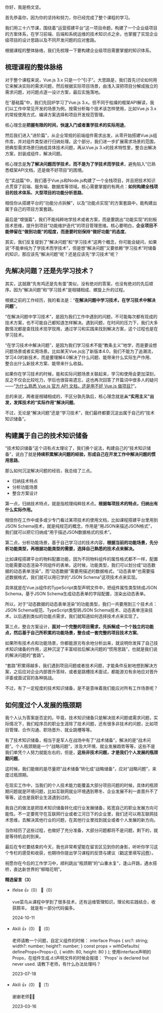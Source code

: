 你好，我是杨文坚。

首先恭喜你，因为你的坚持和努力，你已经完成了整个课程的学习。

我们用三十六节课，围绕着“运营搭建平台”这一项目命题，构建了一个企业级项目的方案体系，在学习前端、后端和系统运维的技术知识点之余，也掌握了实现企业级项目的设计思路以及不同开发问题的应对套路。

根据课程的整体脉络，我们先梳理一下要构建企业级项目需要掌握的知识体系。

## 梳理课程的整体脉络

对于整个课程来说，Vue.js 3.x 只是一个“引子”。大思路是，我们首先讨论如何用它来解决实际的需求问题，然后根据实际项目场景，由浅入深把项目分解成独立的需求问题，对问题点逐一设计方案，最后实施落地。

在“基础篇”中，我们先回炉学习了Vue.js 3.x。但不同于枯燥的框架API解读，我们以工作中常见开发的场景为例，按需分析每个技术该怎样使用，比如Vue.js 3.x的常规使用方式、编译方案选择和项目开发规范管理。

核心理念是**把握有限的时间，快速入门或者重学技术的实际用途**。

然后我们进入“进阶篇”，从企业常规的前端组件需求出发，从零开始搭建Vue.js组件库，并对组件类型进行归纳处理。这个部分，我们进一步扩展需求场景的范围，把典型需求场景归纳成具体技术问题，再从Vue.js 3.x的技术特性里，整合出解决方案，封装成组件，解决问题。

核心理念是**为了解决问题而学技术，而不是为了学技术而学技术**，避免陷入“已熟悉框架API文档，还是做不好项目”的困境。

在“实战篇”中，我们基于Vue.js和Node.js构建了一个全栈项目，并且把技术知识点贯穿了前端、服务端、数据库等领域。核心需要掌握的有两点：**如何构建全栈项目的技术体系、大型项目的功能分析思路**。

相信你从搭建平台的“功能分点拆解”，以及“功能点实现”的方案套路中，能构建出属于自己的项目方案套路。

最后是“增强篇”，我们不能纯粹地学技术或者方案，而是要跳出“功能实现”的刻板技术思维，提升到项目“功能维护迭代”的项目管理思维。核心要明白，**企业项目不能停留在“做到功能”的程度，而是要时刻保持“做好功能”的态度**。

其实，我们反复提到了“解决问题”和“学习技术”这两个概念，你可能会疑问，如果说“不能单纯为了学技术而学技术”，但是想“解决问题”又要依赖“学习技术”时储备的知识，那应该先“解决问题”呢？还是应该先“学习技术”呢？

## 先解决问题？还是先学习技术？

其实，这就跟“先有鸡还是先有蛋”类似，没有绝对的答案，也没有绝对的先后顺序。因为“解决问题”和“学习技术”是相辅相成、螺旋上升的过程。

根据之前的工作经历，我的看法是：“**在解决问题中学习技术，在学习技术中解决问题**”。

“在解决问题中学习技术”，是因为我们工作中遇到的问题，不可能每次都有现成的技术方案，也不可能自己都知道怎样解决。遇到问题，在时间的压力下，我们大多数情况都是查找技术现学现用，通过学习和实践来找到解决方案，这个过程也是在学习技术。

“在学习技术中解决问题”，是因为我们学习技术不能“教条主义”地学，而是要设想问题场景或者实用场景。比如某天Vue.js出了新版本4.0，我们不能为了追潮流，学习4.0的新技术，而是要理解4.0解决了什么问题、能带来什么实际生产作用、整合出什么新技术方案、能带来什么收益。

如果你在学习技术的时候，能和实际问题场景关联起来，学习和使用会更加深刻，反之不仅会比较吃力，学后也很容易遗忘，这也再次回答了开篇词中很多人的疑问——“[为什么熟悉 Vue.js 官方 API 文档，还是用不好 Vue.js 做项目?](https://time.geekbang.org/column/article/605398)”。

总的来说，两者是相辅相成的，不区分孰先孰后，核心理念就是**从“实用主义”出发，发挥技术的“实际作用”解决问题**。

不过，无论是“解决问题”还是“学习技术”，我们最终都要沉淀出属于自己的“技术知识储备”。

## 构建属于自己的技术知识储备

“技术知识储备”这个词有点太理论了，我们换个说法，构建自己的“技术知识储备”，说白了就是**持续积累解决问题的经验，形成自己在开发工作中解决问题的惯用思路**。

那么如何沉淀解决问题的经验，我总结了三点。

- 归纳技术特点
- 分析功能场景
- 整合方案设计

第一点，归纳技术特点，就是指梳理纯粹技术点。**根据每项技术的特点，归纳出有什么实际作用。**

相信你在工作中或多或少专门看过某项技术的使用文档，比如课程搭建平台里用到JSON Schema技术，就是纯规范的概念，作用是“用JSON来描述JSON格式”，我们就可以把它归纳成“用于描述JSON数据格式的技术”。

第二点，分析功能场景，基于自己学习过的技术内容，**根据当前的功能场景，先分析功能类型，再根据功能类型的需要，选择自己熟悉的技术点来解决。**

比如课程搭建平台的物料配置功能，因为不同物料组件的属性格式都不一样，配置功能需要动态渲染不同组件的表单。这时候，功能类型，我们可以划分成“动态数据的动态表单渲染”，而“动态数据”需要用描述的数据格式，“动态表单”也需要描述数据格式，我们就可以用已学的“JSON Schema”这项技术点来实现。

具体就是在Vue.js组件的TypeScript类型声明文件中，把组件属性类型转成JSON Schema，基于JSON Schema生成动态表单的字段配置，渲染出动态表单。

所以，对于“动态数据的动态表单渲染”的功能类型，我们一共要用到三个技术点：JSON Schema规范、TypeScript类型转JSON Schema技术、动态表单渲染技术。以后遇到类似的功能点需求，我们就知道如何选择技术点来实现了。

第三点，整合方案设计，**面对一个完整的项目需求，先拆解成一个个独立的功能点，然后基于自己所积累的功能场景，整合成一套完整的项目技术方案**。

如果所有技术点和功能场景，你都能游刃有余地分析出来，就说明你发挥了自己技术知识储备的作用，这种沉淀了丰富经验后解决问题的“惯用思路”，也就是我们说的解决问题的“套路”。

“套路”积累得越多，我们遇到项目问题或者技术问题，才能条件反射地想到解决方案，之后应对企业内部晋升答辩，或者是跳槽技术面试，都能游刃有余地应对晋升评委或面试官的各种挑战。

不过，有了一定程度的技术知识储备，是不是意味着我们能应对所有工作场景呢？

## 如何度过个人发展的瓶颈期

我个人认为答案是否定的。毕竟，技术知识储备只是解决技术问题或需求问题，实际情况下，我们程序员的职业生涯除了技术问题，还有很多非技术的问题，比如项目管理、合作沟通、职场晋升、就业跳槽等等。

有了技术知识储备，相当于是军人在战场中有了“战术储备”，解决的是“战术问题”。个人瓶颈期是一个“战略问题”，涉及大环境、就业发展趋势等等，这些不是我们单凭个人努力就能左右的，但是，**这些非技术问题，才是我们个人发展的瓶颈期问题**。

这时候，我们能做的是尽量把“战术储备”转化成“战略储备”，应对“战略问题”，来度过瓶颈期。

在现实工作中，当我们的个人技术能力能覆盖大部分项目问题的时候，具体的瓶颈期问题就是环境问题，比如互联网就业环境遇到寒冬、企业发展不利一直晋升不了等等。这也是我职业生涯遇到过的。

我自己的做法是把技术知识储备转化成行业发展储备，拓宽自己的职业发展方向可能性。不一定要死守在互联网行业或者江河日下的企业里，我们还可以用互联网技术思维，去解决其他行业的问题，在其他行业里找到就业或者个人发展的新方向。

当你经历了这些过程，也做好了充分准备，大部分问题都将不是问题，剩下的，就是等待机会的到来。

最后在专栏要结束的今天，我也非常希望能在留言区见到你的身影，听听你学习这个专栏的感受和收获，也期待你提出学习课程的反馈与建议（戳这里填写[问卷](https://jinshuju.net/f/GfNB85)）。

祝愿你在今后的工作学习中，顺利跳出“瓶颈期”的“山重水复”，逢山开路，遇水搭桥，直达新世界的“柳暗花明”。
<div><strong>精选留言（3）</strong></div><ul>
<li><span>ifelse</span> 👍（0） 💬（0）<p>vue菜鸟从课程中学到了很多技术，还有运维管理知识，理论和实践结合，收获颇丰。
就是有一部分代码偏多。</p>2024-10-11</li><br/><li><span>Akili</span> 👍（0） 💬（0）<p>老师请教一个问题，自定义组件的时候：
interface Props {
  src?: string;
  width?: number;
  height?: number;
}
const props = withDefaults(
  defineProps&lt;Props&gt;(),
  {
    width: 80,
    height: 80
  }
);
使用interface声明的Props，在组件生成.d.t声明文件的时候会报错：
&#39;Props&#39; is declared but never used.
请教下老师，有什么办法处理吗？</p>2023-07-18</li><br/><li><span>Akili</span> 👍（0） 💬（1）<p>谢谢老师🧑‍🏫</p>2023-03-16</li><br/>
</ul>